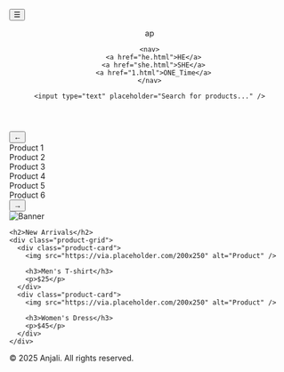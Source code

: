 <!DOCTYPE html>
<html lang="en">

<head>

<meta charset="UTF-8" />
<meta name="viewport" content="width=device-width, initial-scale=1.0" />
  <title>ap</title>

  <link rel="stylesheet" href="style.css"/>

</head>

<button class="menu-toggle" id="menuToggle">☰</button>

<body>
 <nav class="navbar">

  <header>
    <div class="logo">ap</div>
   
    <nav>
      <a href="he.html">HE</a>
      <a href="she.html">SHE</a>
      <a href="1.html">ONE_Time</a>
    </nav>

    <input type="text" placeholder="Search for products..." />

   </header>


<body>

<saction>
  <div class="carousel-container">
    <button class="carousel-btn left-btn" id="leftBtn">&#8592;</button>
    <div class="carousel" id="carousel">
      <div class="product">Product 1</div>
      <div class="product">Product 2</div>
      <div class="product">Product 3</div>
      <div class="product">Product 4</div>
      <div class="product">Product 5</div>
      <div class="product">Product 6</div>
    </div>
    <button class="carousel-btn right-btn" id="rightBtn">&#8594;</button>
  </div>

</saction>



  <!-- Add more product cards -->


  <section class="banner">
    <img src="https://via.placeholder.com/1200x400" alt="Banner" />
  </section>

  <section class="products">

    <h2>New Arrivals</h2>
    <div class="product-grid">
      <div class="product-card">
        <img src="https://via.placeholder.com/200x250" alt="Product" />

        <h3>Men's T-shirt</h3>
        <p>$25</p>
      </div>
      <div class="product-card">
        <img src="https://via.placeholder.com/200x250" alt="Product" />

        <h3>Women's Dress</h3>
        <p>$45</p>
      </div>
    </div>
  </section>


  <!-- Add more product cards -->

</body>

  <footer>
    <p>© 2025 Anjali. All rights reserved.</p>
  </footer>


</html>
